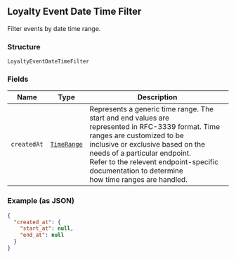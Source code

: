 ## Loyalty Event Date Time Filter

Filter events by date time range.

### Structure

`LoyaltyEventDateTimeFilter`

### Fields

| Name | Type | Description |
|  --- | --- | --- |
| `createdAt` | [`TimeRange`](/doc/models/time-range.md) | Represents a generic time range. The start and end values are<br>represented in RFC-3339 format. Time ranges are customized to be<br>inclusive or exclusive based on the needs of a particular endpoint.<br>Refer to the relevent endpoint-specific documentation to determine<br>how time ranges are handled. |

### Example (as JSON)

```json
{
  "created_at": {
    "start_at": null,
    "end_at": null
  }
}
```

